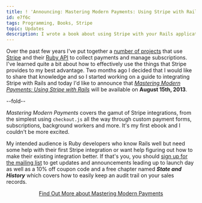 ```yaml
---
title: ! 'Announcing: Mastering Modern Payments: Using Stripe with Rails'
id: e7f6c
tags: Programming, Books, Stripe
topic: Updates
description: I wrote a book about using Stripe with your Rails application.
---
```


Over the past few years I've put together a [number of projects](/projects) that use [Stripe](https://stripe.com) and their [Ruby API](https://stripe.com/docs/api/ruby) to collect payments and manage subscriptions. I've learned quite a bit about how to effectively use the things that Stripe provides to my best advantage. Two months ago I decided that I would like to share that knowledge and so I started working on a guide to integrating Stripe with Rails and today I'd like to announce that <a href="/mastering-modern-payments"><em>Mastering Modern Payments: Using Stripe with Rails</em></a> will be available on <strong>August 15th, 2013</strong>.

--fold--

<em>Mastering Modern Payments</em> covers the gamut of Stripe integrations, from the simplest using `checkout.js` all the way through custom payment forms, subscriptions, background workers and more. It's my first ebook and I couldn't be more excited.

My intended audience is Ruby developers who know Rails well but need some help with their first Stripe integration or want help figuring out how to make their existing integration better. If that's you, you should <a href="/mastering-modern-payments">sign up for the mailing list</a> to get updates and announcements leading up to launch day as well as a 10% off coupon code and a free chapter named <em><strong>State and History</strong></em> which covers how to easily keep an audit trail on your sales records.

<div class="well" style="text-align: center;"><a href="/mastering-modern-payments" class="btn btn-large btn-success">Find Out More about Mastering Modern Payments</a></div>
